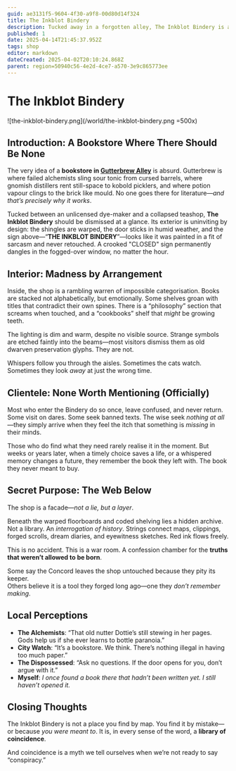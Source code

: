 ```yaml
---
guid: ae3131f5-9604-4f30-a9f8-00d80d14f324
title: The Inkblot Bindery
description: Tucked away in a forgotten alley, The Inkblot Bindery is a bizarre bookstore and hidden archive brimming with forgotten histories and unsettling coincidences.
published: 1
date: 2025-04-14T21:45:37.952Z
tags: shop
editor: markdown
dateCreated: 2025-04-02T20:10:24.868Z
parent: region=50940c56-4e2d-4ce7-a570-3e9c865773ee
---
```


# The Inkblot Bindery

![the-inkblot-bindery.png](/world/the-inkblot-bindery.png =500x)

## Introduction: A Bookstore Where There Should Be None

The very idea of a **bookstore in [Gutterbrew Alley](/geography/settlement/city/city-of-or/district/gutterbrew-alley.md)** is absurd. Gutterbrew is where failed alchemists sling sour tonic from cursed barrels, where gnomish distillers rent still-space to kobold picklers, and where potion vapour clings to the brick like mould. No one goes there for literature—*and that’s precisely why it works*.

Tucked between an unlicensed dye-maker and a collapsed teashop, **The Inkblot Bindery** should be dismissed at a glance. Its exterior is uninviting by design: the shingles are warped, the door sticks in humid weather, and the sign above—“**THE INKBLOT BINDERY**”—looks like it was painted in a fit of sarcasm and never retouched. A crooked "CLOSED" sign permanently dangles in the fogged-over window, no matter the hour.

## Interior: Madness by Arrangement

Inside, the shop is a rambling warren of impossible categorisation. Books are stacked not alphabetically, but emotionally. Some shelves groan with titles that contradict their own spines. There is a “philosophy” section that screams when touched, and a “cookbooks” shelf that *might* be growing teeth.

The lighting is dim and warm, despite no visible source. Strange symbols are etched faintly into the beams—most visitors dismiss them as old dwarven preservation glyphs. They are not.

Whispers follow you through the aisles. Sometimes the cats watch. Sometimes they look *away* at just the wrong time.

## Clientele: None Worth Mentioning (Officially)

Most who enter the Bindery do so once, leave confused, and never return. Some visit on dares. Some seek banned texts. The wise seek *nothing at all*—they simply arrive when they feel the itch that something is *missing* in their minds.

Those who do find what they need rarely realise it in the moment. But weeks or years later, when a timely choice saves a life, or a whispered memory changes a future, they remember the book they left with. The book they never meant to buy.

## Secret Purpose: The Web Below

The shop is a facade—*not a lie, but a layer*.

Beneath the warped floorboards and coded shelving lies a hidden archive. Not a library. An *interrogation of history*. Strings connect maps, clippings, forged scrolls, dream diaries, and eyewitness sketches. Red ink flows freely.

This is no accident. This is a war room. A confession chamber for the **truths that weren’t allowed to be born**.

Some say the Concord leaves the shop untouched because they pity its keeper.  
Others believe it is a tool they forged long ago—one they *don’t remember making*.

## Local Perceptions

- **The Alchemists**: “That old nutter Dottie’s still stewing in her pages. Gods help us if she ever learns to bottle paranoia.”
- **City Watch**: “It’s a bookstore. We think. There’s nothing illegal in having too much paper.”
- **The Dispossessed**: “Ask no questions. If the door opens for you, don’t argue with it.”
- **Myself**: *I once found a book there that hadn’t been written yet. I still haven’t opened it.*

## Closing Thoughts

The Inkblot Bindery is not a place you find by map. You find it by mistake—or because *you were meant to*. It is, in every sense of the word, a **library of coincidence**.

And coincidence is a myth we tell ourselves when we’re not ready to say “conspiracy.”

